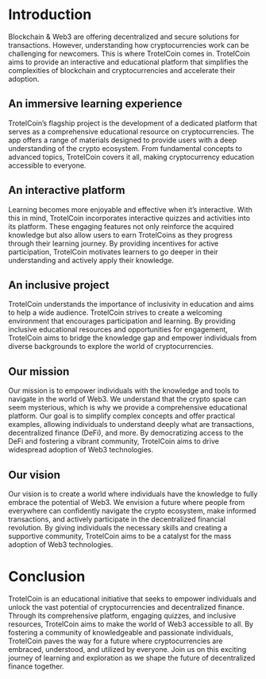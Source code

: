 # Introduction

Blockchain & Web3 are offering decentralized and secure solutions for transactions. However, understanding how cryptocurrencies work can be challenging for newcomers. This is where TrotelCoin comes in. TrotelCoin aims to provide an interactive and educational platform that simplifies the complexities of blockchain and cryptocurrencies and accelerate their adoption.

## An immersive learning experience

TrotelCoin’s flagship project is the development of a dedicated platform that serves as a comprehensive educational resource on cryptocurrencies. The app offers a range of materials designed to provide users with a deep understanding of the crypto ecosystem. From fundamental concepts to advanced topics, TrotelCoin covers it all, making cryptocurrency education accessible to everyone.

## An interactive platform

Learning becomes more enjoyable and effective when it’s interactive. With this in mind, TrotelCoin incorporates interactive quizzes and activities into its platform. These engaging features not only reinforce the acquired knowledge but also allow users to earn TrotelCoins as they progress through their learning journey. By providing incentives for active participation, TrotelCoin motivates learners to go deeper in their understanding and actively apply their knowledge.

## An inclusive project

TrotelCoin understands the importance of inclusivity in education and aims to help a wide audience. TrotelCoin strives to create a welcoming environment that encourages participation and learning. By providing inclusive educational resources and opportunities for engagement, TrotelCoin aims to bridge the knowledge gap and empower individuals from diverse backgrounds to explore the world of cryptocurrencies.

## Our mission

Our mission is to empower individuals with the knowledge and tools to navigate in the world of Web3. We understand that the crypto space can seem mysterious, which is why we provide a comprehensive educational platform. Our goal is to simplify complex concepts and offer practical examples, allowing individuals to understand deeply what are transactions, decentralized finance (DeFi), and more. By democratizing access to the DeFi and fostering a vibrant community, TrotelCoin aims to drive widespread adoption of Web3 technologies.

## Our vision

Our vision is to create a world where individuals have the knowledge to fully embrace the potential of Web3. We envision a future where people from everywhere can confidently navigate the crypto ecosystem, make informed transactions, and actively participate in the decentralized financial revolution. By giving individuals the necessary skills and creating a supportive community, TrotelCoin aims to be a catalyst for the mass adoption of Web3 technologies.

# Conclusion

TrotelCoin is an educational initiative that seeks to empower individuals and unlock the vast potential of cryptocurrencies and decentralized finance. Through its comprehensive platform, engaging quizzes, and inclusive resources, TrotelCoin aims to make the world of Web3 accessible to all. By fostering a community of knowledgeable and passionate individuals, TrotelCoin paves the way for a future where cryptocurrencies are embraced, understood, and utilized by everyone. Join us on this exciting journey of learning and exploration as we shape the future of decentralized finance together.
